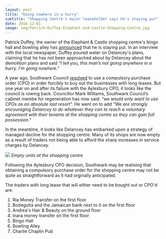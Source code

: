 ```yaml
---
layout: post
title: "Going nowhere in a hurry"
subtitle: "Shopping Centre's major leaseholder says he's staying put"
date: 2016-12-01
image: img/Patrick-Duffey-Elephant-and-Castle-Shopping-Centre.jpg
---
```

Patrick Duffey, the owner of the Elephant & Castle shopping centre's bingo hall 
and bowling alley has 
[announced](https://www.southwarknews.co.uk/news/im-going-nowhere-owner-elephant-bingo-hall-pours-doubt-delanceys-schedule-demolishing-shopping-centre/) 
that he is staying put.
In an interview with the local newspaper, Duffey poured water on Delancey's 
plans, claiming that he has not been approached about by Delancey about the 
demolition plans and said _“I tell you, this man’s not going anywhere in a 
hurry.  I’m going nowhere."_

A year ago, Southwark Council 
[resolved](https://moderngov.southwark.gov.uk/documents/s57189/Report%20Elephant%20and%20castle.pdf) 
to use a compulsory purchase order (CPO) in order forcibly to  buy out the 
businesses with long leases. But one year on and after its failure with the 
Aylesbury CPO, it looks like the council is rowing back.  Councillor Mark 
Williams, Southwark Council’s cabinet membe for regeneration has now said: _"we 
would only want to use CPOs as an absolute last resort"._ He went on to add 
_“We are strongly encouraging Delancey to do whatever they can to reach a 
voluntary agreement with their tenants at the shopping centre so they can gain 
full possession."_

In the meantime, it looks like Delancey has embarked upon a strategy of managed 
decline for the shopping centre. Many of its shops are now empty as a result of 
traders not being able to afford the sharp increases in service charges by 
Delancey.

![](https://35percent.org/img/planneddecline.jpg)
*Empty units at the shopping centre*

Following the Aylesbury CPO decision, Southwark may be realising that obtaining 
a compulsory purchase order for the shopping centre may not be quite as 
straightforward as it had orginally anticipated.

The traders with long lease that will either need to be bought out or CPO'd 
are:
 1. Ria Money Transfer on the first floor
 2. Bodeguita and the Jamaican bank next to it on the first floor
 3. Andrea's Hair & Beauty on the ground floor
 4. Inara money transfer on the first floor
 5. Bingo Hall
 6. Bowling Alley
 7. Charlie Chaplin Pub

